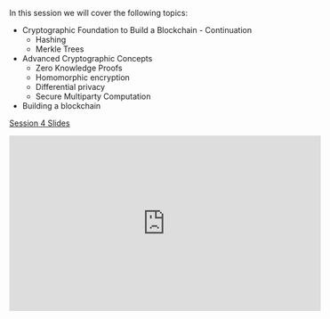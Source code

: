 In this session we will cover the following topics:

- Cryptographic Foundation to Build a Blockchain - Continuation
  - Hashing
  - Merkle Trees
- Advanced Cryptographic Concepts
  - Zero Knowledge Proofs
  - Homomorphic encryption
  - Differential privacy
  - Secure Multiparty Computation
- Building a blockchain

[Session 4 Slides](https://docs.google.com/presentation/d/1bwgYyUBcvWrN9ZkCYCU19DqjpHawmj7ecuCprao1gEs/edit#slide=id.p1)

<iframe width="560" height="315" src="https://www.youtube.com/embed/JaYc_SufuUI" title="YouTube video player" frameborder="0" allow="accelerometer; autoplay; clipboard-write; encrypted-media; gyroscope; picture-in-picture; web-share" allowfullscreen></iframe>